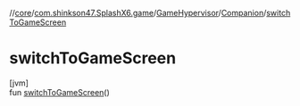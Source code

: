 //[core](../../../../index.md)/[com.shinkson47.SplashX6.game](../../index.md)/[GameHypervisor](../index.md)/[Companion](index.md)/[switchToGameScreen](switch-to-game-screen.md)

# switchToGameScreen

[jvm]\
fun [switchToGameScreen](switch-to-game-screen.md)()
